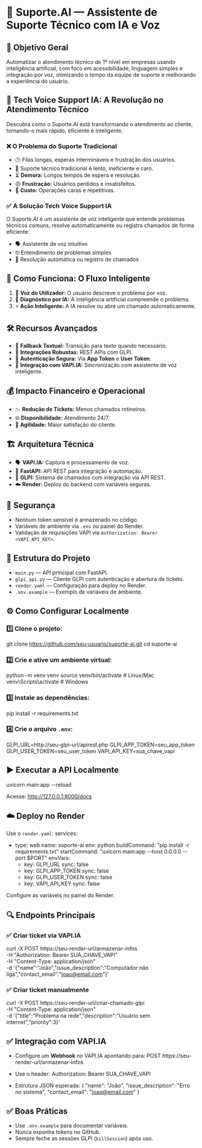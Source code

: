 
# 🤖 Suporte.AI — Assistente de Suporte Técnico com IA e Voz

## 🎯 Objetivo Geral
Automatizar o atendimento técnico de 1º nível em empresas usando inteligência artificial, com foco em acessibilidade, linguagem simples e integração por voz, otimizando o tempo da equipe de suporte e melhorando a experiência do usuário.

## 🚀 Tech Voice Support IA: A Revolução no Atendimento Técnico
Descubra como o Suporte.AI está transformando o atendimento ao cliente, tornando-o mais rápido, eficiente e inteligente.

### ❌ O Problema do Suporte Tradicional
- 🕒 Filas longas, esperas intermináveis e frustração dos usuários.
- 🐢 Suporte técnico tradicional é lento, ineficiente e caro.
- ⏳ **Demora:** Longos tempos de espera e resolução.
- 😠 **Frustração:** Usuários perdidos e insatisfeitos.
- 💸 **Custo:** Operações caras e repetitivas.

### ✅ A Solução Tech Voice Support IA
O Suporte.AI é um assistente de voz inteligente que entende problemas técnicos comuns, resolve automaticamente ou registra chamados de forma eficiente:
- 🗣️ Assistente de voz intuitivo
- 🤓 Entendimento de problemas simples
- 📝 Resolução automática ou registro de chamados

## 🧠 Como Funciona: O Fluxo Inteligente
1. 🎤 **Voz do Utilizador:** O usuário descreve o problema por voz.
2. 🧩 **Diagnóstico por IA:** A inteligência artificial compreende o problema.
3. ⚡ **Ação Inteligente:** A IA resolve ou abre um chamado automaticamente.

## 🛠️ Recursos Avançados
- 🔄 **Fallback Textual:** Transição para texto quando necessário.
- 🔗 **Integrações Robustas:** REST APIs com GLPI.
- 🔐 **Autenticação Segura:** Via **App Token** e **User Token**.
- 🎤 **Integração com VAPI.IA:** Sincronização com assistente de voz inteligente.

## 💰 Impacto Financeiro e Operacional
- 📉 **Redução de Tickets:** Menos chamados rotineiros.
- 🌐 **Disponibilidade:** Atendimento 24/7.
- 🚀 **Agilidade:** Maior satisfação do cliente.

## 🏗️ Arquitetura Técnica
- 🗣️ **VAPI.IA:** Captura e processamento de voz.
- 🚀 **FastAPI:** API REST para integração e automação.
- 🔄 **GLPI:** Sistema de chamados com integração via API REST.
- ☁️ **Render:** Deploy do backend com variáveis seguras.

## 🔐 Segurança
- Nenhum token sensível é armazenado no código.
- Variáveis de ambiente via `.env` ou painel do Render.
- Validação de requisições VAPI via `Authorization: Bearer <VAPI_API_KEY>`.

## 📂 Estrutura do Projeto
- `main.py` — API principal com FastAPI.
- `glpi_api.py` — Cliente GLPI com autenticação e abertura de tickets.
- `render.yaml` — Configuração para deploy no Render.
- `.env.example` — Exemplo de variáveis de ambiente.

## ⚙️ Como Configurar Localmente
### 1️⃣ Clone o projeto:
git clone https://github.com/seu-usuario/suporte-ai.git
cd suporte-ai

### 2️⃣ Crie e ative um ambiente virtual:
python -m venv venv
source venv/bin/activate   # Linux/Mac
venv\Scripts\activate      # Windows

### 3️⃣ Instale as dependências:
pip install -r requirements.txt

### 4️⃣ Crie o arquivo `.env`:
GLPI_URL=http://seu-glpi-url/apirest.php
GLPI_APP_TOKEN=seu_app_token
GLPI_USER_TOKEN=seu_user_token
VAPI_API_KEY=sua_chave_vapi

## ▶️ Executar a API Localmente
uvicorn main:app --reload

Acesse: http://127.0.0.1:8000/docs

## ☁️ Deploy no Render
Use o `render.yaml`:
services:
  - type: web
    name: suporte-ai
    env: python
    buildCommand: "pip install -r requirements.txt"
    startCommand: "uvicorn main:app --host 0.0.0.0 --port $PORT"
    envVars:
      - key: GLPI_URL
        sync: false
      - key: GLPI_APP_TOKEN
        sync: false
      - key: GLPI_USER_TOKEN
        sync: false
      - key: VAPI_API_KEY
        sync: false

Configure as variáveis no painel do Render.

## 🔍 Endpoints Principais
### ✅ Criar ticket via VAPI.IA
curl -X POST https://seu-render-url/armazenar-infos \
-H "Authorization: Bearer SUA_CHAVE_VAPI" \
-H "Content-Type: application/json" \
-d '{"name":"João","issue_description":"Computador não liga","contact_email":"joao@email.com"}'

### ✅ Criar ticket manualmente
curl -X POST https://seu-render-url/criar-chamado-glpi \
-H "Content-Type: application/json" \
-d '{"title":"Problema na rede","description":"Usuário sem internet","priority":3}'

## ✅ Integração com VAPI.IA
- Configure um **Webhook** no VAPI.IA apontando para:
POST https://seu-render-url/armazenar-infos

- Use o header:
Authorization: Bearer SUA_CHAVE_VAPI

- Estrutura JSON esperada:
{
  "name": "João",
  "issue_description": "Erro no sistema",
  "contact_email": "joao@email.com"
}

## ✅ Boas Práticas
- Use `.env.example` para documentar variáveis.
- Nunca exponha tokens no GitHub.
- Sempre feche as sessões GLPI (`killSession`) após uso.